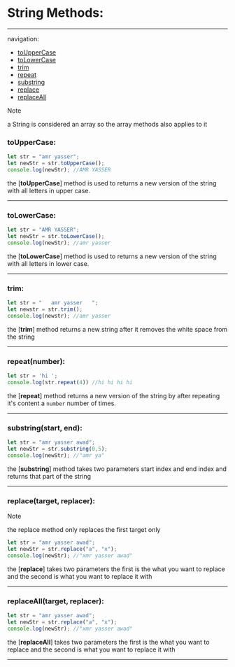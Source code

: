 # String Methods:
---

navigation:
- [toUpperCase](#touppercase)
- [toLowerCase](#tolowercase)
- [trim](#trim)
- [repeat](#repeatnumber)
- [substring](#substringstart-end)
- [replace](#replacetarget-replacer)
- [replaceAll](#replacealltarget-replacer) 

>[!NOTE]
>a String is considered an array so the array methods also applies to it

### toUpperCase:
```javascript
let str = "amr yasser";
let newStr = str.toUpperCase();
console.log(newStr); //AMR YASSER
```
the [**toUpperCase**] method is used to returns a new version of the string with all letters in upper case.

---

### toLowerCase:
```javascript
let str = "AMR YASSER";
let newStr = str.toLowerCase();
console.log(newStr); //amr yasser
```
the [**toLowerCase**] method is used to returns a new version of the string with all letters in lower case.

---

### trim:
```javascript
let str = "   amr yasser   ";
let newstr = str.trim();
console.log(newstr); //amr yasser
```
the [**trim**] method returns a new string after it removes the white space from the string

---

### repeat(number):

```javascript
let str = 'hi ';
console.log(str.repeat(4)) //hi hi hi hi
```

the [**repeat**] method returns a new version of the string by after repeating it's content a `number` number of times.

---

### substring(start, end):
```javascript
let str = "amr yasser awad";
let newStr = str.substring(0,5);
console.log(newStr); //"amr ya"
```
the [**substring**] method takes two parameters start index and end index and returns that part of the string

---

### replace(target, replacer):
> [!NOTE]
> the replace method only replaces the first target only
```javascript
let str = "amr yasser awad";
let newStr = str.replace("a", "x");
console.log(newStr); //"xmr yasser awad"
```
the [**replace**] takes two parameters the first is the what you want to replace and the second is what you want to replace it with

---

### replaceAll(target, replacer):
```javascript
let str = "amr yasser awad";
let newStr = str.replace("a", "x");
console.log(newStr); //"xmr yasser awad"
```
the [**replaceAll**] takes two parameters the first is the what you want to replace and the second is what you want to replace it with

---

